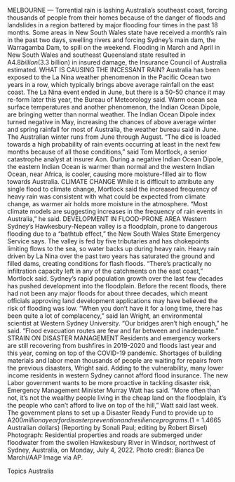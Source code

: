 MELBOURNE — Torrential rain is lashing Australia’s southeast coast, forcing thousands of people from their homes because of the danger of floods and landslides in a region battered by major flooding four times in the past 18 months.
Some areas in New South Wales state have received a month’s rain in the past two days, swelling rivers and forcing Sydney’s main dam, the Warragamba Dam, to spill on the weekend.
Flooding in March and April in New South Wales and southeast Queensland state resulted in A$4.8 billion ($3.3 billion) in insured damage, the Insurance Council of Australia estimated.
WHAT IS CAUSING THE INCESSANT RAIN?
Australia has been exposed to the La Nina weather phenomenon in the Pacific Ocean two years in a row, which typically brings above average rainfall on the east coast. The La Nina event ended in June, but there is a 50-50 chance it may re-form later this year, the Bureau of Meteorology said.
Warm ocean sea surface temperatures and another phenomenon, the Indian Ocean Dipole, are bringing wetter than normal weather. The Indian Ocean Dipole index turned negative in May, increasing the chances of above average winter and spring rainfall for most of Australia, the weather bureau said in June. The Australian winter runs from June through August.
“The dice is loaded towards a high probability of rain events occurring at least in the next few months because of all those conditions,” said Tom Mortlock, a senior catastrophe analyst at insurer Aon.
During a negative Indian Ocean Dipole, the eastern Indian Ocean is warmer than normal and the western Indian Ocean, near Africa, is cooler, causing more moisture-filled air to flow towards Australia.
CLIMATE CHANGE
While it is difficult to attribute any single flood to climate change, Mortlock said the increased frequency of heavy rain was consistent with what could be expected from climate change, as warmer air holds more moisture in the atmosphere.
“Most climate models are suggesting increases in the frequency of rain events in Australia,” he said.
DEVELOPMENT IN FLOOD-PRONE AREA
Western Sydney’s Hawkesbury-Nepean valley is a floodplain, prone to dangerous flooding due to a “bathtub effect,” the New South Wales State Emergency Service says. The valley is fed by five tributaries and has chokepoints limiting flows to the sea, so water backs up during heavy rain.
Heavy rain driven by La Nina over the past two years has saturated the ground and filled dams, creating conditions for flash floods.
“There’s practically no infiltration capacity left in any of the catchments on the east coast,” Mortlock said.
Sydney’s rapid population growth over the last few decades has pushed development into the floodplain.
Before the recent floods, there had not been any major floods for about three decades, which meant officials approving land development applications may have believed the risk of flooding was low.
“When you don’t have it for a long time, there has been quite a lot of complacency,” said Ian Wright, an environmental scientist at Western Sydney University.
“Our bridges aren’t high enough,” he said. “Flood evacuation routes are few and far between and inadequate.”
STRAIN ON DISASTER MANAGEMENT
Residents and emergency workers are still recovering from bushfires in 2019-2020 and floods last year and this year, coming on top of the COVID-19 pandemic.
Shortages of building materials and labor mean thousands of people are waiting for repairs from the previous disasters, Wright said.
Adding to the vulnerability, many lower income residents in western Sydney cannot afford flood insurance.
The new Labor government wants to be more proactive in tackling disaster risk, Emergency Management Minister Murray Watt has said.
“More often than not, it’s not the wealthy people living in the cheap land on the floodplain, it’s the people who can’t afford to live on top of the hill,” Watt said last week.
The government plans to set up a Disaster Ready Fund to provide up to A$200 million a year for disaster prevention and resilience programs.
($1 = 1.4665 Australian dollars)
(Reporting by Sonali Paul; editing by Robert Birsel)
Photograph: Residential properties and roads are submerged under floodwater from the swollen Hawkesbury River in Windsor, northwest of Sydney, Australia, on Monday, July 4, 2022. Photo credit: Bianca De Marchi/AAP Image via AP.

Topics
Australia
